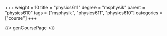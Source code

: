 +++
weight = 10
title = "physics611"
degree = "msphysik"
parent = "physics610"
tags = ["msphysik", "physics611", "physics610"]
categories = ["course"]
+++

{{< genCoursePage >}}
